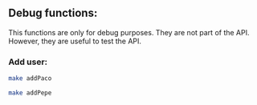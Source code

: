 ## Debug functions:
This functions are only for debug purposes. They are not part of the API. However, they are useful to test the API.

### Add user:
```bash
make addPaco
```

```bash
make addPepe
```